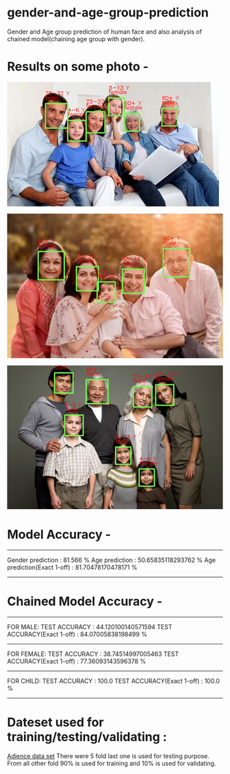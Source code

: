 # gender-and-age-group-prediction
Gender and Age group prediction of human face and also analysis of chained model(chaining age group with gender).

# Results on some photo -

![Result 1](/results/r2.png)

![Result 2](/results/r4.png)

![Result 3](/results/r3.png)

# Model Accuracy -
*********************
Gender prediction : 81.566 %
Age prediction : 50.65835118293762 %
Age prediction(Exact 1-off) : 81.70478170478171 %
*********************

# Chained Model Accuracy -
*********************
FOR MALE:
TEST ACCURACY :  44.120100140571594
TEST ACCURACY(Exact 1-off) :  84.07005838198499 %
*********************
FOR FEMALE:
TEST ACCURACY :  38.74514997005463
TEST ACCURACY(Exact 1-off) :  77.36093143596378 %
*********************
FOR CHILD:
TEST ACCURACY :  100.0
TEST ACCURACY(Exact 1-off) :  100.0 %
*********************

# Dateset used for training/testing/validating :
[Adience data set](https://www.kaggle.com/ttungl/adience-benchmark-gender-and-age-classification)
There were 5 fold last one is used for testing purpose.
From all other fold 90% is used for training and 10% is used for validating.
